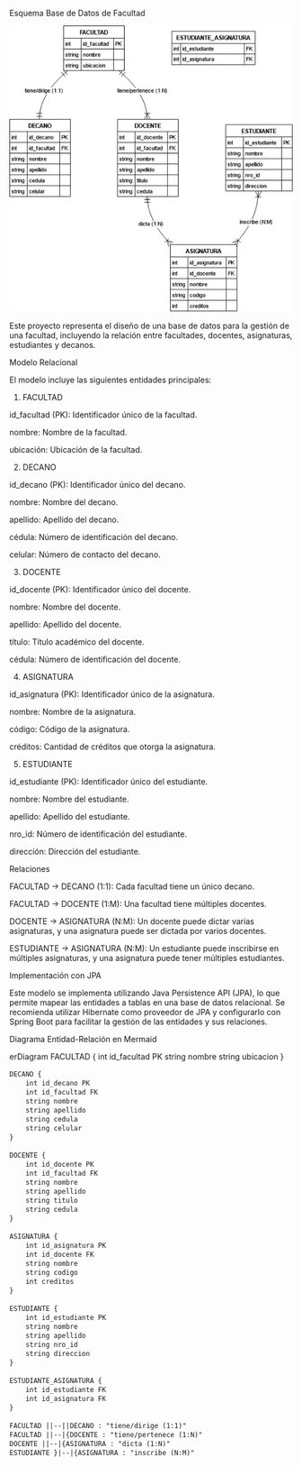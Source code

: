 Esquema Base de Datos de Facultad

![Esquema Base de Datos de Facultad](assets/Esquema.jpg)


Este proyecto representa el diseño de una base de datos para la gestión de una facultad, incluyendo la relación entre facultades, docentes, asignaturas, estudiantes y decanos.

Modelo Relacional

El modelo incluye las siguientes entidades principales:

1. FACULTAD

id_facultad (PK): Identificador único de la facultad.

nombre: Nombre de la facultad.

ubicación: Ubicación de la facultad.

2. DECANO

id_decano (PK): Identificador único del decano.

nombre: Nombre del decano.

apellido: Apellido del decano.

cédula: Número de identificación del decano.

celular: Número de contacto del decano.

3. DOCENTE

id_docente (PK): Identificador único del docente.

nombre: Nombre del docente.

apellido: Apellido del docente.

título: Título académico del docente.

cédula: Número de identificación del docente.

4. ASIGNATURA

id_asignatura (PK): Identificador único de la asignatura.

nombre: Nombre de la asignatura.

código: Código de la asignatura.

créditos: Cantidad de créditos que otorga la asignatura.

5. ESTUDIANTE

id_estudiante (PK): Identificador único del estudiante.

nombre: Nombre del estudiante.

apellido: Apellido del estudiante.

nro_id: Número de identificación del estudiante.

dirección: Dirección del estudiante.

Relaciones

FACULTAD → DECANO (1:1): Cada facultad tiene un único decano.

FACULTAD → DOCENTE (1:M): Una facultad tiene múltiples docentes.

DOCENTE → ASIGNATURA (N:M): Un docente puede dictar varias asignaturas, y una asignatura puede ser dictada por varios docentes.

ESTUDIANTE → ASIGNATURA (N:M): Un estudiante puede inscribirse en múltiples asignaturas, y una asignatura puede tener múltiples estudiantes.

Implementación con JPA

Este modelo se implementa utilizando Java Persistence API (JPA), lo que permite mapear las entidades a tablas en una base de datos relacional. Se recomienda utilizar Hibernate como proveedor de JPA y configurarlo con Spring Boot para facilitar la gestión de las entidades y sus relaciones.


Diagrama Entidad-Relación en Mermaid

erDiagram
    FACULTAD {
        int id_facultad PK
        string nombre
        string ubicacion
    }
    
    DECANO {
        int id_decano PK
        int id_facultad FK
        string nombre
        string apellido
        string cedula
        string celular
    }
    
    DOCENTE {
        int id_docente PK
        int id_facultad FK
        string nombre
        string apellido
        string titulo
        string cedula
    }
    
    ASIGNATURA {
        int id_asignatura PK
        int id_docente FK
        string nombre
        string codigo
        int creditos
    }
    
    ESTUDIANTE {
        int id_estudiante PK
        string nombre
        string apellido
        string nro_id
        string direccion
    }
    
    ESTUDIANTE_ASIGNATURA {
        int id_estudiante FK
        int id_asignatura FK
    }
    
    FACULTAD ||--||DECANO : "tiene/dirige (1:1)"
    FACULTAD ||--|{DOCENTE : "tiene/pertenece (1:N)"
    DOCENTE ||--|{ASIGNATURA : "dicta (1:N)"
    ESTUDIANTE }|--|{ASIGNATURA : "inscribe (N:M)"





